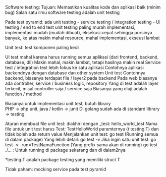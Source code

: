 Software testing: 
    Tujuan: Memastikan kualitas kode dan aplikasi baik (minim bug)
    Salah satu ilmu software testing adalah unit testing

Pada test pyramid: ada unit testing - service testing / integration testing - UI testing / end to end test
    unit testing paling murah implementasi, implementasi mudah (mudah dibuat), eksekusi cepat sehingga porsinya banyak, 
    ke atas makin mahal resource, mahal implementasi, ekseusi lambat

Unit test: test komponen paling kecil

UI test mahal karena harus running semua aplikasi (dari frontend, backend, database, dll)
    Makin mahal, makin lambat, tetapi hasilnya makin real 
Service test / integration test lebih fokus ke satu aplikasi
    Contohnya aplikasi backendnya dengan database dan other system
Unit test
    Contohnya backend, biasanya terdapat file / layer2 pada backend
        Pada web biasanya ada controller, service / business logic, repository 
        Yang di test adalah layer terkecil, misal controller saja / service saja
    Biasanya yang diuji adalah function / method

Biasanya untuk implementasi unit test, butuh library    
    PHP -> php unit, java / kotlin -> junit 
    Di golang sudah ada di standard library -> testing

Aturan membuat file unit test: diakhiri dengan _test: hello_world_test
Nama file untuk unit test harus Test: TestHelloWorld
    paramternya (t testing.T) dan tidak boleh ada return value
Menjalankan unit test: go test (Running semua di dalam package)
    Yang lebih detail: go test -v 
    Jika ingin satu unit test: go test -v -run=TestNamaFunction (Yang prefix sama akan di running)
    go test ./... : Untuk running di package sekarang dan di dalam2nya

*testing.T adalah package testing yang memiliki struct T

Tidak paham: 
mocking service pada test pyramid